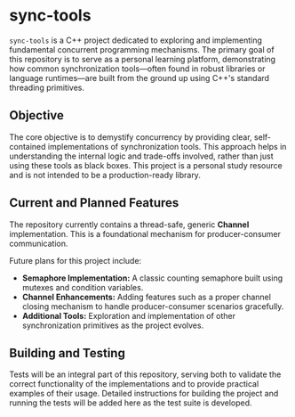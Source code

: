 # sync-tools

`sync-tools` is a C++ project dedicated to exploring and implementing fundamental concurrent programming mechanisms. The primary goal of this repository is to serve as a personal learning platform, demonstrating how common synchronization tools—often found in robust libraries or language runtimes—are built from the ground up using C++'s standard threading primitives.

## Objective

The core objective is to demystify concurrency by providing clear, self-contained implementations of synchronization tools. This approach helps in understanding the internal logic and trade-offs involved, rather than just using these tools as black boxes. This project is a personal study resource and is not intended to be a production-ready library.

## Current and Planned Features

The repository currently contains a thread-safe, generic **Channel** implementation. This is a foundational mechanism for producer-consumer communication.

Future plans for this project include:
* **Semaphore Implementation:** A classic counting semaphore built using mutexes and condition variables.
* **Channel Enhancements:** Adding features such as a proper channel closing mechanism to handle producer-consumer scenarios gracefully.
* **Additional Tools:** Exploration and implementation of other synchronization primitives as the project evolves.

## Building and Testing

Tests will be an integral part of this repository, serving both to validate the correct functionality of the implementations and to provide practical examples of their usage. Detailed instructions for building the project and running the tests will be added here as the test suite is developed.